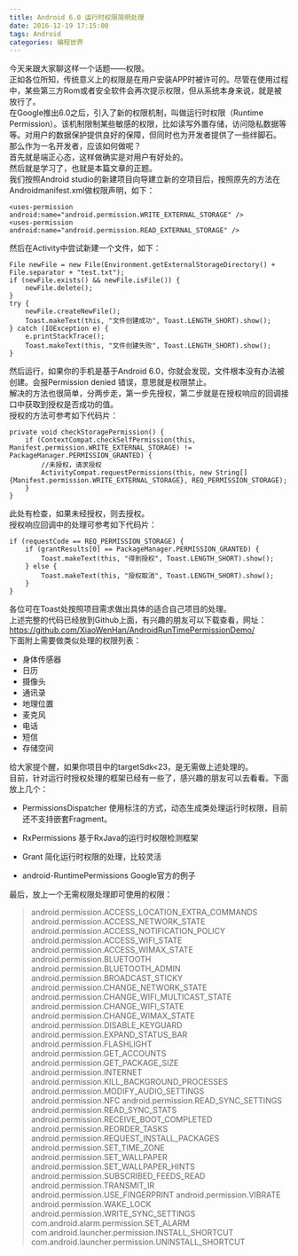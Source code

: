 ```yaml
---
title: Android 6.0 运行时权限简明处理
date: 2016-12-19 17:15:00
tags: Android
categories: 编程世界
---
```


今天来跟大家聊这样一个话题——权限。  
正如各位所知，传统意义上的权限是在用户安装APP时被许可的。尽管在使用过程中，某些第三方Rom或者安全软件会再次提示权限，但从系统本身来说，就是被放行了。  
在Google推出6.0之后，引入了新的权限机制，叫做运行时权限（Runtime Permission）。该机制限制某些敏感的权限，比如读写外置存储，访问隐私数据等等。对用户的数据保护提供良好的保障，但同时也为开发者提供了一些绊脚石。  
那么作为一名开发者，应该如何做呢？  
首先就是端正心态，这样做确实是对用户有好处的。  
然后就是学习了，也就是本篇文章的正题。  
我们按照Android studio的新建项目向导建立新的空项目后，按照原先的方法在Androidmanifest.xml做权限声明，如下：  

```
<uses-permission android:name="android.permission.WRITE_EXTERNAL_STORAGE" />
<uses-permission android:name="android.permission.READ_EXTERNAL_STORAGE" />
```

然后在Activity中尝试新建一个文件，如下：  

```
File newFile = new File(Environment.getExternalStorageDirectory() + File.separator + "test.txt");
if (newFile.exists() && newFile.isFile()) {
    newFile.delete();
}
try {
    newFile.createNewFile();
    Toast.makeText(this, "文件创建成功", Toast.LENGTH_SHORT).show();
} catch (IOException e) {
    e.printStackTrace();
    Toast.makeText(this, "文件创建失败", Toast.LENGTH_SHORT).show();
}
```

然后运行，如果你的手机是基于Android 6.0，你就会发现，文件根本没有办法被创建。会报Permission denied 错误，意思就是权限禁止。  
解决的方法也很简单，分两步走，第一步先授权，第二步就是在授权响应的回调接口中获取到授权是否成功的值。  
授权的方法可参考如下代码片： 

```
private void checkStoragePermission() {
    if (ContextCompat.checkSelfPermission(this, Manifest.permission.WRITE_EXTERNAL_STORAGE) != PackageManager.PERMISSION_GRANTED) {
        //未授权，请求授权
        ActivityCompat.requestPermissions(this, new String[]{Manifest.permission.WRITE_EXTERNAL_STORAGE}, REQ_PERMISSION_STORAGE);
    }
}
```

此处有检查，如果未经授权，则去授权。  
授权响应回调中的处理可参考如下代码片：  

```
if (requestCode == REQ_PERMISSION_STORAGE) {
    if (grantResults[0] == PackageManager.PERMISSION_GRANTED) {
        Toast.makeText(this, "得到授权", Toast.LENGTH_SHORT).show();
    } else {
        Toast.makeText(this, "授权取消", Toast.LENGTH_SHORT).show();
    }
}
```    

各位可在Toast处按照项目需求做出具体的适合自己项目的处理。  
上述完整的代码已经放到Github上面，有兴趣的朋友可以下载查看，网址：https://github.com/XiaoWenHan/AndroidRunTimePermissionDemo/  
下面附上需要做类似处理的权限列表： 

 - 身体传感器
 - 日历
 - 摄像头
 - 通讯录
 - 地理位置
 - 麦克风
 - 电话
 - 短信
 - 存储空间 

给大家提个醒，如果你项目中的targetSdk<23，是无需做上述处理的。  
目前，针对运行时授权处理的框架已经有一些了，感兴趣的朋友可以去看看。下面放上几个：  

 - PermissionsDispatcher
使用标注的方式，动态生成类处理运行时权限，目前还不支持嵌套Fragment。

 - RxPermissions
基于RxJava的运行时权限检测框架

 - Grant
简化运行时权限的处理，比较灵活

 - android-RuntimePermissions
Google官方的例子  

最后，放上一个无需权限处理即可使用的权限：  

> android.permission.ACCESS_LOCATION_EXTRA_COMMANDS
android.permission.ACCESS_NETWORK_STATE
android.permission.ACCESS_NOTIFICATION_POLICY
android.permission.ACCESS_WIFI_STATE
android.permission.ACCESS_WIMAX_STATE
android.permission.BLUETOOTH
android.permission.BLUETOOTH_ADMIN
android.permission.BROADCAST_STICKY
android.permission.CHANGE_NETWORK_STATE
android.permission.CHANGE_WIFI_MULTICAST_STATE
android.permission.CHANGE_WIFI_STATE
android.permission.CHANGE_WIMAX_STATE
android.permission.DISABLE_KEYGUARD
android.permission.EXPAND_STATUS_BAR
android.permission.FLASHLIGHT
android.permission.GET_ACCOUNTS
android.permission.GET_PACKAGE_SIZE
android.permission.INTERNET
android.permission.KILL_BACKGROUND_PROCESSES
android.permission.MODIFY_AUDIO_SETTINGS
android.permission.NFC
android.permission.READ_SYNC_SETTINGS
android.permission.READ_SYNC_STATS
android.permission.RECEIVE_BOOT_COMPLETED
android.permission.REORDER_TASKS
android.permission.REQUEST_INSTALL_PACKAGES
android.permission.SET_TIME_ZONE
android.permission.SET_WALLPAPER
android.permission.SET_WALLPAPER_HINTS
android.permission.SUBSCRIBED_FEEDS_READ
android.permission.TRANSMIT_IR
android.permission.USE_FINGERPRINT
android.permission.VIBRATE
android.permission.WAKE_LOCK
android.permission.WRITE_SYNC_SETTINGS
com.android.alarm.permission.SET_ALARM
com.android.launcher.permission.INSTALL_SHORTCUT
com.android.launcher.permission.UNINSTALL_SHORTCUT